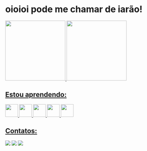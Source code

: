<h1>oioioi pode me chamar de iarão!</h1>

<div>
<a href="https://github.com/iaramonyke">
<img height="190em" src="https://github-readme-stats.vercel.app/api?username=iaramonyke&show_icons=true&theme=dracula&include_all_commits=true&count_private=true"/>  <img height="190em" src="https://github-readme-stats.vercel.app/api/top-langs/?username=iaramonyke&layout=compact&langs_count=7&theme=dracula"/>
</div>
  
  ## Estou aprendendo:
  
<img src="https://cdn.jsdelivr.net/gh/devicons/devicon/icons/csharp/csharp-original.svg" width="40" height="40"/>   <img src="https://cdn.jsdelivr.net/gh/devicons/devicon/icons/html5/html5-original.svg" width="40" height="40"/>   <img src="https://cdn.jsdelivr.net/gh/devicons/devicon/icons/css3/css3-original.svg" width="40" height="40" />   <img src="https://cdn.jsdelivr.net/gh/devicons/devicon/icons/python/python-original.svg" width="40" height="40" />   <img src="https://cdn.jsdelivr.net/gh/devicons/devicon/icons/javascript/javascript-original.svg" width="40" height="40"  />
  
  ## Contatos:

<div>
<a href="https://instagram.com/iaramonyke" target="_blank"><img src="https://img.shields.io/badge/-Instagram-%23E4405F?style=for-the-badge&logo=instagram&logoColor=white" target="_blank"></a>  <a href = "mailto:contato@immonyke@gmail.com"><img src="https://img.shields.io/badge/Gmail-D14836?style=for-the-badge&logo=gmail&logoColor=white" target="_blank"></a>  <a href="https://www.linkedin.com/in/" target="_blank"><img src="https://img.shields.io/badge/-LinkedIn-%230077B5?style=for-the-badge&logo=linkedin&logoColor=white" target="_blank"></a>   
</div>
  


          
          
          
          
  
